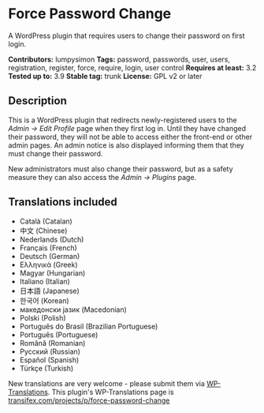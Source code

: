 # Force Password Change #

A WordPress plugin that requires users to change their password on first login.

**Contributors:** lumpysimon
**Tags:** password, passwords, user, users, registration, register, force, require, login, user control
**Requires at least:** 3.2
**Tested up to:** 3.9
**Stable tag:** trunk
**License:** GPL v2 or later

## Description ##

This is a WordPress plugin that redirects newly-registered users to the *Admin -> Edit Profile* page when they first log in. Until they have changed their password, they will not be able to access either the front-end or other admin pages. An admin notice is also displayed informing them that they must change their password.

New administrators must also change their password, but as a safety measure they can also access the *Admin -> Plugins* page.

## Translations included ##

 * Català (Catalan)
 * 中文 (Chinese)
 * Nederlands (Dutch)
 * Français (French)
 * Deutsch (German)
 * Ελληνικά (Greek)
 * Magyar (Hungarian)
 * Italiano (Italian)
 * 日本語 (Japanese)
 * 한국어 (Korean)
 * македонски јазик (Macedonian)
 * Polski (Polish)
 * Português do Brasil (Brazilian Portuguese)
 * Português (Portuguese)
 * Română (Romanian)
 * Русский (Russian)
 * Español (Spanish)
 * Türkçe (Turkish)

New translations are very welcome - please submit them via [WP-Translations](http://wp-translations.org/). This plugin's WP-Translations page is [transifex.com/projects/p/force-password-change](https://www.transifex.com/projects/p/force-password-change/)
